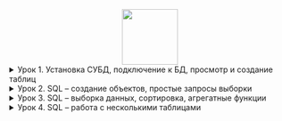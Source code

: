 <div id="header" align="center">
  <img src="https://media.giphy.com/media/M9gbBd9nbDrOTu1Mqx/giphy.gif" width="100"/>
</div>

<details>
<summary>
Урок 1. Установка СУБД, подключение к БД, просмотр и создание таблиц
</summary>
<br>

[Урок 1. Установка СУБД, подключение к БД, просмотр и создание таблиц](https://github.com/vitaliyfomin/dbsqlseminar/tree/main/lesson01)

> > [Task01](https://github.com/vitaliyfomin/dbsqlseminar/tree/main/lesson01/task01)

> > [Task02](https://github.com/vitaliyfomin/dbsqlseminar/tree/main/lesson01/task02)

> > [Task03](https://github.com/vitaliyfomin/dbsqlseminar/tree/main/lesson01/task03)

</details>

<details>
<summary>
Урок 2. SQL – создание объектов, простые запросы выборки
</summary>

> [Урок 2. SQL – создание объектов, простые запросы выборки](https://github.com/vitaliyfomin/dbsqlseminar/tree/main/lesson02)

> > [Task01](https://github.com/vitaliyfomin/dbsqlseminar/tree/main/lesson02/task01)

> > [Task02](https://github.com/vitaliyfomin/dbsqlseminar/tree/main/lesson02/task02)

> > [Task03](https://github.com/vitaliyfomin/dbsqlseminar/tree/main/lesson02/task03)

> > [Task04](https://github.com/vitaliyfomin/dbsqlseminar/tree/main/lesson02/task04)
</details>

<details>
<summary>
Урок 3. SQL – выборка данных, сортировка, агрегатные функции
</summary>

> [Урок 3. SQL – выборка данных, сортировка, агрегатные функции](https://github.com/vitaliyfomin/dbsqlseminar/tree/main/lesson03)

> > [Task01](https://github.com/vitaliyfomin/dbsqlseminar/tree/main/lesson03/task01)

> > [Task02](https://github.com/vitaliyfomin/dbsqlseminar/tree/main/lesson03/task02)

> > [Task03](https://github.com/vitaliyfomin/dbsqlseminar/tree/main/lesson03/task03)

> > [Task04](https://github.com/vitaliyfomin/dbsqlseminar/tree/main/lesson03/task04)

> > [Task05](https://github.com/vitaliyfomin/dbsqlseminar/tree/main/lesson03/task05)

> > [Task06](https://github.com/vitaliyfomin/dbsqlseminar/tree/main/lesson03/task06)

> > [Task07](https://github.com/vitaliyfomin/dbsqlseminar/tree/main/lesson03/task07)
</details>

<details>
<summary>
Урок 4. SQL – работа с несколькими таблицами
</summary>

> [Урок 4. SQL – работа с несколькими таблицами](https://github.com/vitaliyfomin/dbsqlseminar/tree/main/lesson04)

> > [Task01](https://github.com/vitaliyfomin/dbsqlseminar/tree/main/lesson04/task01)

> > [Task02](https://github.com/vitaliyfomin/dbsqlseminar/tree/main/lesson04/task02)

> > [Task03](https://github.com/vitaliyfomin/dbsqlseminar/tree/main/lesson04/task03)

> > [Task04](https://github.com/vitaliyfomin/dbsqlseminar/tree/main/lesson04/task04)
</details>